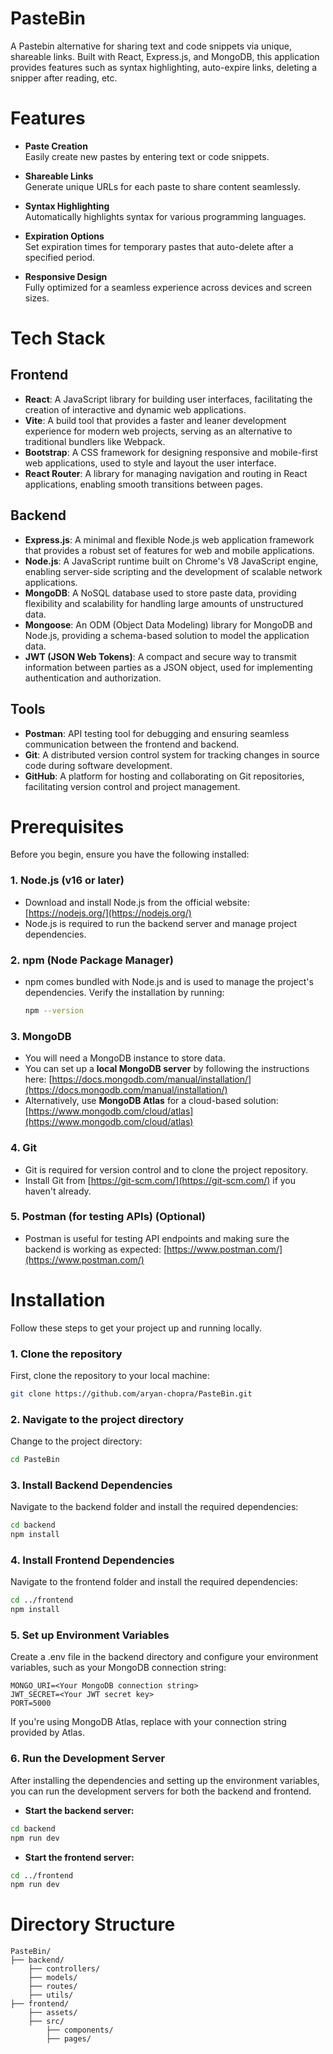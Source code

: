 # PasteBin

A Pastebin alternative for sharing text and code snippets via unique, shareable links. Built with React, Express.js, and MongoDB, this application provides features such as syntax highlighting, auto-expire links, deleting a snipper after reading, etc.

# Features
- **Paste Creation**  
  Easily create new pastes by entering text or code snippets.

- **Shareable Links**  
  Generate unique URLs for each paste to share content seamlessly.

- **Syntax Highlighting**  
  Automatically highlights syntax for various programming languages.

- **Expiration Options**  
  Set expiration times for temporary pastes that auto-delete after a specified period.

- **Responsive Design**  
  Fully optimized for a seamless experience across devices and screen sizes.

# Tech Stack
## Frontend
- **React**: A JavaScript library for building user interfaces, facilitating the creation of interactive and dynamic web applications.
- **Vite**: A build tool that provides a faster and leaner development experience for modern web projects, serving as an alternative to traditional bundlers like Webpack.
- **Bootstrap**: A CSS framework for designing responsive and mobile-first web applications, used to style and layout the user interface.
- **React Router**: A library for managing navigation and routing in React applications, enabling smooth transitions between pages.

## Backend
- **Express.js**: A minimal and flexible Node.js web application framework that provides a robust set of features for web and mobile applications.
- **Node.js**: A JavaScript runtime built on Chrome's V8 JavaScript engine, enabling server-side scripting and the development of scalable network applications.
- **MongoDB**: A NoSQL database used to store paste data, providing flexibility and scalability for handling large amounts of unstructured data.
- **Mongoose**: An ODM (Object Data Modeling) library for MongoDB and Node.js, providing a schema-based solution to model the application data.
- **JWT (JSON Web Tokens)**: A compact and secure way to transmit information between parties as a JSON object, used for implementing authentication and authorization.

## Tools
- **Postman**: API testing tool for debugging and ensuring seamless communication between the frontend and backend.
- **Git**: A distributed version control system for tracking changes in source code during software development.
- **GitHub**: A platform for hosting and collaborating on Git repositories, facilitating version control and project management.

# Prerequisites

Before you begin, ensure you have the following installed:

### 1. **Node.js (v16 or later)**
   - Download and install Node.js from the official website: [https://nodejs.org/](https://nodejs.org/)
   - Node.js is required to run the backend server and manage project dependencies.

### 2. **npm (Node Package Manager)**
   - npm comes bundled with Node.js and is used to manage the project's dependencies. Verify the installation by running:
     ```bash
     npm --version
     ```

### 3. **MongoDB**
   - You will need a MongoDB instance to store data.
   - You can set up a **local MongoDB server** by following the instructions here: [https://docs.mongodb.com/manual/installation/](https://docs.mongodb.com/manual/installation/)
   - Alternatively, use **MongoDB Atlas** for a cloud-based solution: [https://www.mongodb.com/cloud/atlas](https://www.mongodb.com/cloud/atlas)

### 4. **Git**
   - Git is required for version control and to clone the project repository.
   - Install Git from [https://git-scm.com/](https://git-scm.com/) if you haven't already.

### 5. **Postman (for testing APIs) (Optional)**
   - Postman is useful for testing API endpoints and making sure the backend is working as expected: [https://www.postman.com/](https://www.postman.com/)

# Installation

Follow these steps to get your project up and running locally.

### 1. Clone the repository
First, clone the repository to your local machine:
```bash
git clone https://github.com/aryan-chopra/PasteBin.git
```

### 2. Navigate to the project directory
Change to the project directory:

```bash
cd PasteBin
```

### 3. Install Backend Dependencies
Navigate to the backend folder and install the required dependencies:

```bash
cd backend
npm install
```

### 4. Install Frontend Dependencies
Navigate to the frontend folder and install the required dependencies:

```bash
cd ../frontend
npm install
```

### 5. Set up Environment Variables
Create a .env file in the backend directory and configure your environment variables, such as your MongoDB connection string:

```plaintext
MONGO_URI=<Your MongoDB connection string>
JWT_SECRET=<Your JWT secret key>
PORT=5000
```
If you're using MongoDB Atlas, replace <Your MongoDB connection string> with your connection string provided by Atlas.

### 6. Run the Development Server
After installing the dependencies and setting up the environment variables, you can run the development servers for both the backend and frontend.

- **Start the backend server:**
```bash
cd backend
npm run dev
```
- **Start the frontend server:**
```bash
cd ../frontend
npm run dev
```

# Directory Structure
```plaintext
PasteBin/
├── backend/
    ├── controllers/
    ├── models/
    ├── routes/
    ├── utils/
├── frontend/
    ├── assets/
    ├── src/
        ├── components/
        ├── pages/
```
